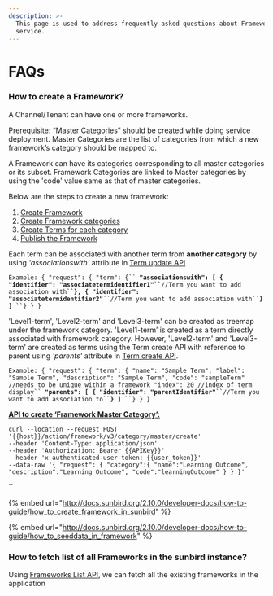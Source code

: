 ```yaml
---
description: >-
  This page is used to address frequently asked questions about Framework
  service.
---
```


# FAQs

### **How to create a Framework?**

A Channel/Tenant can have one or more frameworks.

Prerequisite: “Master Categories” should be created while doing service deployment. Master Categories are the list of categories from which a new framework’s category should be mapped to.

A Framework can have its categories corresponding to all master categories or its subset. Framework Categories are linked to Master categories by using the 'code' value same as that of master categories.

Below are the steps to create a new framework:

1. [Create Framework](http://docs.sunbird.org/latest/apis/framework/#operation/FrameworkV1CreatePost)
2. [Create Framework categories](http://docs.sunbird.org/latest/apis/framework/#operation/FrameworkV1CategoryCreatePost)
3. [Create Terms for each category](http://docs.sunbird.org/latest/apis/framework/#operation/FrameworkV1TermCreatePost)
4. [Publish the Framework](http://docs.sunbird.org/latest/apis/framework/#operation/publishFramework)

Each term can be associated with another term from **another category** by using _'associationswith'_ attribute in [Term update API](http://docs.sunbird.org/latest/apis/framework/#operation/FrameworkV1TermUpdateClass2Patch)

`Example: { "request": { "term": {`` `**`"associationswith": [ { "identifier": "associatetermidentifier1"`**` ``//Term you want to add association with`` `**`}, { "identifier": "associatetermidentifier2"`**` ``//Term you want to add association with`` `**`} ]`**` ``} } }`

'Level1-term', 'Level2-term' and 'Level3-term' can be created as treemap under the framework category. 'Level1-term’ is created as a term directly associated with framework category. However, 'Level2-term' and 'Level3-term' are created as terms using the Term create API with reference to parent using _'parents'_ attribute in [Term create API](http://docs.sunbird.org/latest/apis/framework/#operation/FrameworkV1TermCreatePost).

`Example: { "request": { "term": { "name": "Sample Term", "label": "Sample Term", "description": "Sample Term", "code": "sampleTerm" //needs to be unique within a framework "index": 20 //index of term display`` `**`"parents": [ { "identifier": "parentIdentifier"`**` ``//Term you want to add association to`` `**`} ]`**` ``} } }`

[**API to create ‘Framework Master Category’:**](http://docs.sunbird.org/3.6.0/developer-docs/server-installation/knowledge-platform/#create-master-framework-category)

`curl --location --request POST '{{host}}/action/framework/v3/category/master/create'`\
`--header 'Content-Type: application/json'`\
`--header 'Authorization: Bearer {{APIKey}}'`\
`--header 'x-authenticated-user-token: {{user_token}}'`\
`--data-raw '{ "request": { "category":{ "name":"Learning Outcome", "description":"Learning Outcome", "code":"learningOutcome" } } }'`

\`\`

{% embed url="http://docs.sunbird.org/2.10.0/developer-docs/how-to-guide/how_to_create_framework_in_sunbird" %}

{% embed url="http://docs.sunbird.org/2.10.0/developer-docs/how-to-guide/how_to_seeddata_in_framework" %}

### How to fetch list of all Frameworks in the sunbird instance?

Using [Frameworks List API](http://docs.sunbird.org/latest/apis/framework/#operation/FrameworkV1ListPost), we can fetch all the existing frameworks in the application
